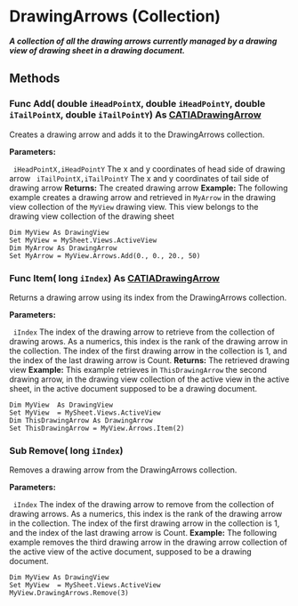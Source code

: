 # DrawingArrows (Collection)

**_A collection of all the drawing arrows currently managed by a drawing view of drawing sheet in a drawing document._**

## Methods

### Func **Add**( double  `iHeadPointX`,  double  `iHeadPointY`,  double  `iTailPointX`,  double  `iTailPointY`) As [CATIADrawingArrow](../DraftingInterfaces/interface_DrawingArrow_31476.md)

Creates a drawing arrow and adds it to the DrawingArrows collection.

**Parameters:**

` iHeadPointX,iHeadPointY`      The x and y coordinates of head side of drawing arrow
` iTailPointX,iTailPointY`      The x and y coordinates of tail side of drawing arrow
**Returns:**      The created drawing arrow  **Example:**      The following example creates a drawing arrow and retrieved in `MyArrow` in the drawing view collection of the `MyView` drawing view. This view belongs to the drawing view collection of the drawing sheet

```VBScript
Dim MyView As DrawingView
Set MyView = MySheet.Views.ActiveView
Dim MyArrow As DrawingArrow
Set MyArrow = MyView.Arrows.Add(0., 0., 20., 50)

```

### Func **Item**( long  `iIndex`) As [CATIADrawingArrow](../DraftingInterfaces/interface_DrawingArrow_31476.md)

Returns a drawing arrow using its index from the DrawingArrows collection.

**Parameters:**

` iIndex`      The index of the drawing arrow to retrieve from the collection of drawing arows. As a numerics, this index is the rank of the drawing arrow in the collection. The index of the first drawing arrow in the collection is 1, and the index of the last drawing arrow is Count.
**Returns:**      The retrieved drawing view  **Example:**      This example retrieves in `ThisDrawingArrow` the second drawing arrow, in the drawing view collection of the active view in the active sheet, in the active document supposed to be a drawing document.

```VBScript
Dim MyView  As DrawingView
Set MyView  = MySheet.Views.ActiveView
Dim ThisDrawingArrow As DrawingArrow
Set ThisDrawingArrow = MyView.Arrows.Item(2)

```

### Sub **Remove**( long  `iIndex`)

Removes a drawing arrow from the DrawingArrows collection.

**Parameters:**

` iIndex`      The index of the drawing arrow to remove from the collection of drawing arrows. As a numerics, this index is the rank of the drawing arrow in the collection. The index of the first drawing arrow in the collection is 1, and the index of the last drawing arrow is Count.  **Example:**      The following example removes the third drawing arrow in the drawing arrow collection of the active view of the active document, supposed to be a drawing document.

```VBScript
Dim MyView As DrawingView
Set MyView  = MySheet.Views.ActiveView
MyView.DrawingArrows.Remove(3)

```